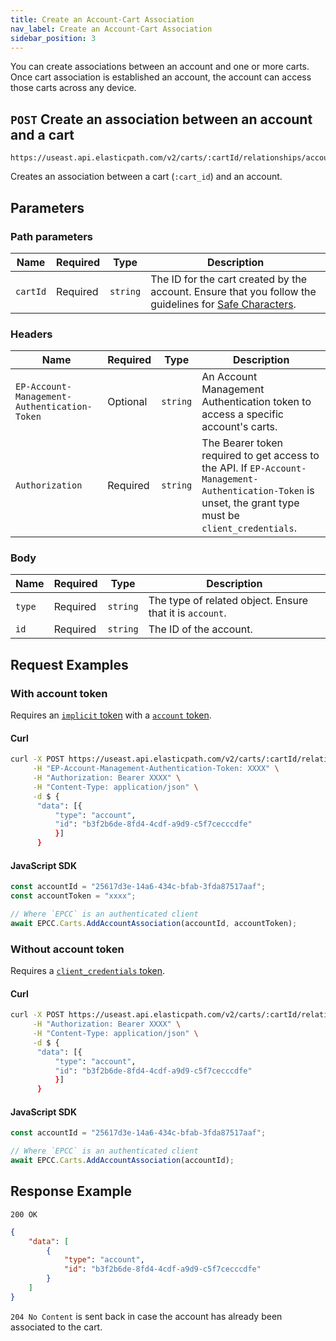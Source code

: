 ```yaml
---
title: Create an Account-Cart Association
nav_label: Create an Account-Cart Association
sidebar_position: 3
---
```


You can create associations between an account and one or more carts. Once cart association is established an account, the account can access those carts across any device.

## `POST` Create an association between an account and a cart

```http
https://useast.api.elasticpath.com/v2/carts/:cartId/relationships/accounts
```

Creates an association between a cart (`:cart_id`) and an account.

## Parameters

### Path parameters

| Name     | Required | Type     | Description                                                                                                                                   |
| -------- | -------- | -------- | --------------------------------------------------------------------------------------------------------------------------------------------- |
| `cartId` | Required | `string` | The ID for the cart created by the account. Ensure that you follow the guidelines for [Safe Characters](/guides/Getting-Started/safe-characters). |

### Headers

| Name                      | Required | Type     | Description                                                                                                                                                |
| ------------------------- |----------| -------- |------------------------------------------------------------------------------------------------------------------------------------------------------------|
| `EP-Account-Management-Authentication-Token` | Optional | `string` | An Account Management Authentication token to access a specific account's carts.                                                                           |
| `Authorization`           | Required | `string` | The Bearer token required to get access to the API. If `EP-Account-Management-Authentication-Token` is unset, the grant type must be `client_credentials`. |

### Body

| Name          | Required | Type     | Description                                               |
| ------------- | -------- | -------- | --------------------------------------------------------- |
| `type` | Required | `string` | The type of related object. Ensure that it is `account`. |
| `id`   | Required | `string` | The ID of the account.                                   |

## Request Examples

### With account token

Requires an [`implicit` token](/docs/authentication/Tokens/implicit-token) with a [`account` token](/docs/authentication/Tokens/account-management-authentication-token).

#### Curl

```bash
curl -X POST https://useast.api.elasticpath.com/v2/carts/:cartId/relationships/accounts \
     -H "EP-Account-Management-Authentication-Token: XXXX" \
     -H "Authorization: Bearer XXXX" \
     -H "Content-Type: application/json" \
     -d $ {
      "data": [{
          "type": "account",
          "id": "b3f2b6de-8fd4-4cdf-a9d9-c5f7cecccdfe"
          }]
      }
```

#### JavaScript SDK

```javascript
const accountId = "25617d3e-14a6-434c-bfab-3fda87517aaf";
const accountToken = "xxxx";

// Where `EPCC` is an authenticated client
await EPCC.Carts.AddAccountAssociation(accountId, accountToken);
```

### Without account token

Requires a [`client_credentials` token](/docs/authentication/Tokens/client-credential-token).

#### Curl

```bash
curl -X POST https://useast.api.elasticpath.com/v2/carts/:cartId/relationships/accounts \
     -H "Authorization: Bearer XXXX" \
     -H "Content-Type: application/json" \
     -d $ {
      "data": [{
          "type": "account",
          "id": "b3f2b6de-8fd4-4cdf-a9d9-c5f7cecccdfe"
          }]
      }
```

#### JavaScript SDK

```javascript
const accountId = "25617d3e-14a6-434c-bfab-3fda87517aaf";

// Where `EPCC` is an authenticated client
await EPCC.Carts.AddAccountAssociation(accountId);
```

## Response Example

`200 OK`

```json
{
    "data": [
        {
            "type": "account",
            "id": "b3f2b6de-8fd4-4cdf-a9d9-c5f7cecccdfe"
        }
    ]
}
```

`204 No Content` is sent back in case the account has already been associated to the cart.
